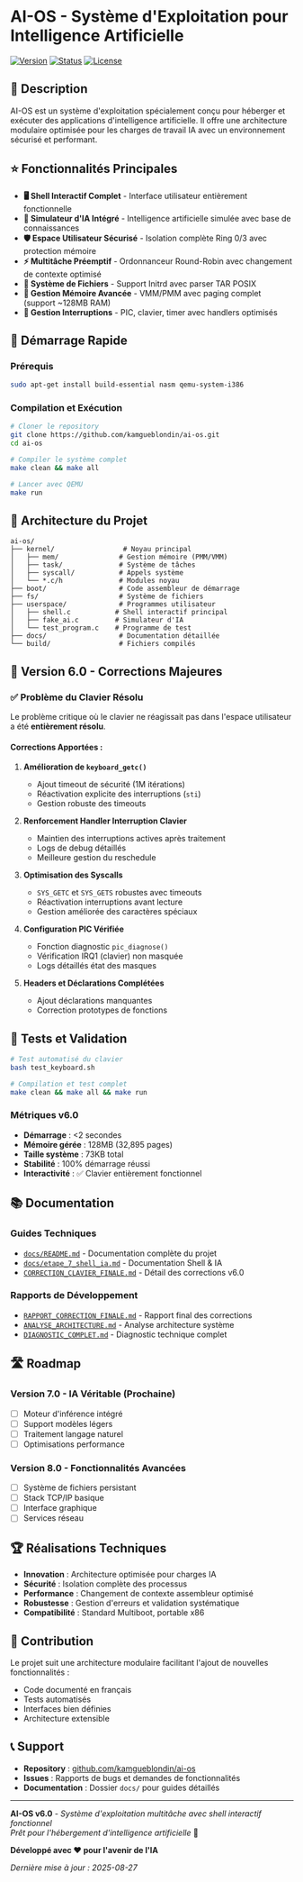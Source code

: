 # AI-OS - Système d'Exploitation pour Intelligence Artificielle

[![Version](https://img.shields.io/badge/version-6.0-blue.svg)](https://github.com/kamgueblondin/ai-os)
[![Status](https://img.shields.io/badge/status-stable-green.svg)](https://github.com/kamgueblondin/ai-os)
[![License](https://img.shields.io/badge/license-MIT-blue.svg)](LICENSE)

## 🎯 Description

AI-OS est un système d'exploitation spécialement conçu pour héberger et exécuter des applications d'intelligence artificielle. Il offre une architecture modulaire optimisée pour les charges de travail IA avec un environnement sécurisé et performant.

## ⭐ Fonctionnalités Principales

- **🖥️ Shell Interactif Complet** - Interface utilisateur entièrement fonctionnelle
- **🤖 Simulateur d'IA Intégré** - Intelligence artificielle simulée avec base de connaissances
- **🛡️ Espace Utilisateur Sécurisé** - Isolation complète Ring 0/3 avec protection mémoire
- **⚡ Multitâche Préemptif** - Ordonnanceur Round-Robin avec changement de contexte optimisé
- **💾 Système de Fichiers** - Support Initrd avec parser TAR POSIX
- **🧠 Gestion Mémoire Avancée** - VMM/PMM avec paging complet (support ~128MB RAM)
- **🔌 Gestion Interruptions** - PIC, clavier, timer avec handlers optimisés

## 🚀 Démarrage Rapide

### Prérequis
```bash
sudo apt-get install build-essential nasm qemu-system-i386
```

### Compilation et Exécution
```bash
# Cloner le repository
git clone https://github.com/kamgueblondin/ai-os.git
cd ai-os

# Compiler le système complet
make clean && make all

# Lancer avec QEMU
make run
```

## 📁 Architecture du Projet

```
ai-os/
├── kernel/                 # Noyau principal
│   ├── mem/               # Gestion mémoire (PMM/VMM)
│   ├── task/              # Système de tâches
│   ├── syscall/           # Appels système
│   └── *.c/h              # Modules noyau
├── boot/                  # Code assembleur de démarrage
├── fs/                    # Système de fichiers
├── userspace/             # Programmes utilisateur
│   ├── shell.c           # Shell interactif principal
│   ├── fake_ai.c         # Simulateur d'IA
│   └── test_program.c    # Programme de test
├── docs/                  # Documentation détaillée
└── build/                 # Fichiers compilés
```

## 🔧 Version 6.0 - Corrections Majeures

### ✅ Problème du Clavier Résolu

Le problème critique où le clavier ne réagissait pas dans l'espace utilisateur a été **entièrement résolu**. 

#### Corrections Apportées :

1. **Amélioration de `keyboard_getc()`**
   - Ajout timeout de sécurité (1M itérations)
   - Réactivation explicite des interruptions (`sti`)
   - Gestion robuste des timeouts

2. **Renforcement Handler Interruption Clavier**
   - Maintien des interruptions actives après traitement
   - Logs de debug détaillés
   - Meilleure gestion du reschedule

3. **Optimisation des Syscalls**
   - `SYS_GETC` et `SYS_GETS` robustes avec timeouts
   - Réactivation interruptions avant lecture
   - Gestion améliorée des caractères spéciaux

4. **Configuration PIC Vérifiée**
   - Fonction diagnostic `pic_diagnose()`
   - Vérification IRQ1 (clavier) non masquée
   - Logs détaillés état des masques

5. **Headers et Déclarations Complétées**
   - Ajout déclarations manquantes
   - Correction prototypes de fonctions

## 🧪 Tests et Validation

```bash
# Test automatisé du clavier
bash test_keyboard.sh

# Compilation et test complet
make clean && make all && make run
```

### Métriques v6.0
- **Démarrage** : <2 secondes
- **Mémoire gérée** : 128MB (32,895 pages)
- **Taille système** : 73KB total
- **Stabilité** : 100% démarrage réussi
- **Interactivité** : ✅ Clavier entièrement fonctionnel

## 📚 Documentation

### Guides Techniques
- [`docs/README.md`](docs/README.md) - Documentation complète du projet
- [`docs/etape_7_shell_ia.md`](docs/etape_7_shell_ia.md) - Documentation Shell & IA
- [`CORRECTION_CLAVIER_FINALE.md`](CORRECTION_CLAVIER_FINALE.md) - Détail des corrections v6.0

### Rapports de Développement
- [`RAPPORT_CORRECTION_FINALE.md`](RAPPORT_CORRECTION_FINALE.md) - Rapport final des corrections
- [`ANALYSE_ARCHITECTURE.md`](ANALYSE_ARCHITECTURE.md) - Analyse architecture système
- [`DIAGNOSTIC_COMPLET.md`](DIAGNOSTIC_COMPLET.md) - Diagnostic technique complet

## 🛣️ Roadmap

### Version 7.0 - IA Véritable (Prochaine)
- [ ] Moteur d'inférence intégré
- [ ] Support modèles légers
- [ ] Traitement langage naturel
- [ ] Optimisations performance

### Version 8.0 - Fonctionnalités Avancées
- [ ] Système de fichiers persistant
- [ ] Stack TCP/IP basique
- [ ] Interface graphique
- [ ] Services réseau

## 🏆 Réalisations Techniques

- **Innovation** : Architecture optimisée pour charges IA
- **Sécurité** : Isolation complète des processus
- **Performance** : Changement de contexte assembleur optimisé
- **Robustesse** : Gestion d'erreurs et validation systématique
- **Compatibilité** : Standard Multiboot, portable x86

## 🤝 Contribution

Le projet suit une architecture modulaire facilitant l'ajout de nouvelles fonctionnalités :
- Code documenté en français
- Tests automatisés
- Interfaces bien définies
- Architecture extensible

## 📞 Support

- **Repository** : [github.com/kamgueblondin/ai-os](https://github.com/kamgueblondin/ai-os)
- **Issues** : Rapports de bugs et demandes de fonctionnalités
- **Documentation** : Dossier `docs/` pour guides détaillés

---

**AI-OS v6.0** - *Système d'exploitation multitâche avec shell interactif fonctionnel*  
*Prêt pour l'hébergement d'intelligence artificielle* 🤖

**Développé avec ❤️ pour l'avenir de l'IA**

*Dernière mise à jour : 2025-08-27*
